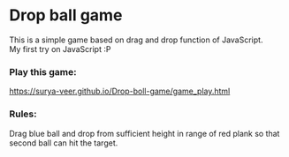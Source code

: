 # Drop ball game
This is a simple game based on drag and drop function of JavaScript.<br>
My first try on JavaScript :P <br>

### Play this game:
https://surya-veer.github.io/Drop-boll-game/game_play.html

### Rules:
Drag blue ball and drop from sufficient height in range of red plank so that second ball can hit the target.

